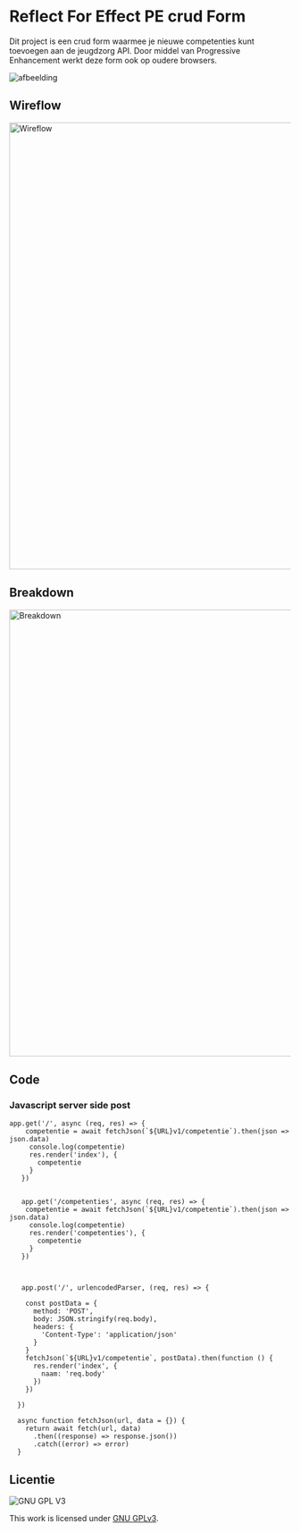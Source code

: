 # Reflect For Effect PE crud Form
Dit project is een crud form waarmee je nieuwe competenties kunt toevoegen aan de jeugdzorg API. Door middel van Progressive Enhancement werkt deze form ook op oudere browsers. 

![afbeelding](https://user-images.githubusercontent.com/26089533/166312667-ec5faebd-9b8f-4e91-a891-0c7b21199b6e.png)

## Wireflow
<img height="800" alt="Wireflow" src="https://user-images.githubusercontent.com/26089533/166059026-5cb29b42-1e81-4268-b1fe-ad049df2c29b.jpg"/>

## Breakdown
<img height="800" alt="Breakdown" src="https://user-images.githubusercontent.com/26089533/166059064-0894063f-ddb3-48f9-85f6-58eaa33a0be5.jpg"/>

## Code

### Javascript server side post
```
app.get('/', async (req, res) => {
    competentie = await fetchJson(`${URL}v1/competentie`).then(json => json.data)
     console.log(competentie)
     res.render('index'), {
       competentie
     }
   })


   app.get('/competenties', async (req, res) => {
    competentie = await fetchJson(`${URL}v1/competentie`).then(json => json.data)
     console.log(competentie)
     res.render('competenties'), {
       competentie
     }
   })
   


   app.post('/', urlencodedParser, (req, res) => {

    const postData = {
      method: 'POST',
      body: JSON.stringify(req.body),
      headers: {
        'Content-Type': 'application/json'
      }
    }
    fetchJson(`${URL}v1/competentie`, postData).then(function () {
      res.render('index', {
        naam: 'req.body'
      })
    })
  
  })

  async function fetchJson(url, data = {}) {
    return await fetch(url, data)
      .then((response) => response.json())
      .catch((error) => error)
  }
```
## Licentie

![GNU GPL V3](https://www.gnu.org/graphics/gplv3-127x51.png)

This work is licensed under [GNU GPLv3](./LICENSE).
